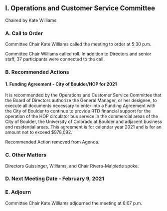 ## I. Operations and Customer Service Committee

Chaired by Kate Williams

### A. Call to Order

Committee Chair Kate Williams called the meeting to order at 5:30 p.m.

Committee Chair Williams called roll. In addition to Directors and senior staff, 37 participants were connected to the call.

### B. Recommended Actions

#### 1. Funding Agreement - City of Boulder/HOP for 2021

It is recommended by the Operations and Customer Service Committee that the Board of Directors authorize the General Manager, or her designee, to execute all documents necessary to enter into a Funding Agreement with the City of Boulder to continue to provide RTD financial support for the operation of the HOP circulator bus service in the commercial areas of the City of Boulder, the University of Colorado at Boulder and adjacent business and residential areas. This agreement is for calendar year 2021 and is for an amount not to exceed $978,092.

Recommended Action removed from Agenda.

### C. Other Matters

Directors Guissinger, Williams, and Chair Rivera-Malpiede spoke.

### D. Next Meeting Date - February 9, 2021

### E. Adjourn

Committee Chair Kate Williams adjourned the meeting at 6:07 p.m.